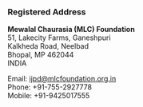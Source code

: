 ### Registered Address

**Mewalal Chaurasia (MLC) Foundation** <br>
51, Lakecity Farms, Ganeshpuri <br>
Kalkheda Road, Neelbad <br>
Bhopal, MP 462044 <br>
INDIA <br>

Email: <ijpd@mlcfoundation.org.in> <br>
Phone: +91-755-2927778 <br>
Mobile: +91-9425017555


